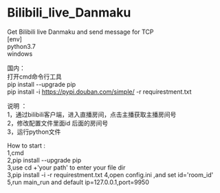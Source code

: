 # Bilibili_live_Danmaku
Get Bilibili live Danmaku and send message for TCP  
[env]  
python3.7   
windows  

国内：  
打开cmd命令行工具  
pip install --upgrade pip    
pip install -i https://pypi.douban.com/simple/ -r requirestment.txt  

说明  ：    
1，通过bilibili客户端，进入直播房间，点击主播获取主播房间号    
2，修改配置文件里面id 后面的房间号  
3，运行python文件  

How to start :  
1,cmd  
2,pip install --upgrade pip  
3,use cd +'your path' to enter your file dir  
3,pip install -i -r requirestment.txt
4,open config.ini ,and set id='room_id'  
5,run main_run and default ip=127.0.0.1,port=9950



